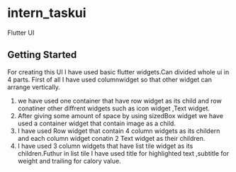 # intern_taskui

Flutter UI 

## Getting Started

For creating this UI I have used basic flutter widgets.Can divided whole ui in 4 parts.
First of all I have used columnwidget so that other widget can arrange vertically.
1. we have used one container that have row widget as its child and row conatiner other diffrent widgets such as icon widget ,Text widget.
2. After giving some amount of space by using sizedBox widget we have used a container widget that contain image as a child.
3. I have used Row widget that contain 4 column widgets as its childern and each column widget conatin 2 Text widget as their children.
4. I have used 3 column widgets that have list tile widget as its children.Futhur in list tile I have used title for highlighted text ,subtitle for weight and trailing for calory value.

